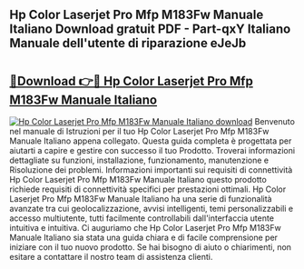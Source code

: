 ## Hp Color Laserjet Pro Mfp M183Fw Manuale Italiano Download gratuit PDF - Part-qxY Italiano Manuale dell'utente di riparazione eJeJb

# <h2><a href="http://dfg16u9.blite.top/?on=Hp+Color+Laserjet+Pro+Mfp+M183Fw+Manuale+Italiano">🔗Download 👉🔴 Hp Color Laserjet Pro Mfp M183Fw Manuale Italiano</a></h2>

[![Hp Color Laserjet Pro Mfp M183Fw Manuale Italiano download](https://i.imgur.com/lujVjoI.png)](http://dfg16u9.blite.top/?on=Hp+Color+Laserjet+Pro+Mfp+M183Fw+Manuale+Italiano)
Benvenuto nel manuale di Istruzioni per il tuo Hp Color Laserjet Pro Mfp M183Fw Manuale Italiano appena collegato. Questa guida completa è progettata per aiutarti a capire e gestire con successo il tuo Prodotto. Troverai informazioni dettagliate su funzioni, installazione, funzionamento, manutenzione e Risoluzione dei problemi. Informazioni importanti sui requisiti di connettività Hp Color Laserjet Pro Mfp M183Fw Manuale Italiano questo prodotto richiede requisiti di connettività specifici per prestazioni ottimali. Hp Color Laserjet Pro Mfp M183Fw Manuale Italiano ha una serie di funzionalità avanzate tra cui geolocalizzazione, avvisi intelligenti, temi personalizzabili e accesso multiutente, tutti facilmente controllabili dall'interfaccia utente intuitiva e intuitiva. Ci auguriamo che Hp Color Laserjet Pro Mfp M183Fw Manuale Italiano sia stata una guida chiara e di facile comprensione per iniziare con il tuo nuovo prodotto. Se hai bisogno di aiuto o chiarimenti, non esitare a contattare il nostro team di assistenza clienti.
